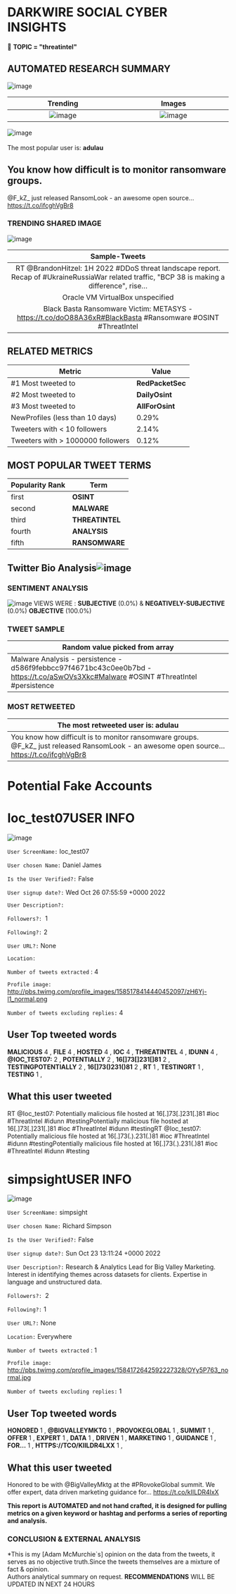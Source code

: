 # DARKWIRE SOCIAL CYBER INSIGHTS 
&#x1F34E; **TOPIC = "threatintel"**

## AUTOMATED RESEARCH SUMMARY
  ![image](darkLogo.png)   

|  Trending  |   Images | 
:-------------------------:|:-------------------------:
|  ![image](assets/threatintel/imageFile1.jpg)     <img width=200/> | ![image](assets/threatintel/imageFile2.jpg) <img width=200/> |   
 
 
![image](assets/threatintel/TWEETS.png)
<br></br>
The most popular user is: **adulau**  
 

## You know how difficult is to monitor ransomware groups. 

@F_kZ_ just released RansomLook - an awesome open source… https://t.co/ifcghVgBr8 

  




### TRENDING SHARED IMAGE

![image](assets/threatintel/twitterPostedImage.png)



|                **Sample-Tweets**        |
| :-------------: |
| RT @BrandonHitzel: 1H 2022 #DDoS threat landscape report. Recap of #UkraineRussiaWar related traffic, "BCP 38 is making a difference", rise… |
| Oracle VM VirtualBox unspecified | CVE-2022-39424 - https://t.co/U9mdxNP5NQ#CVE #Vulnerability #OSINT #ThreatIntel #Cyber |
| Black Basta Ransomware Victim: METASYS - https://t.co/doO88A36xR#BlackBasta #Ransomware #OSINT #ThreatIntel |

## RELATED METRICS<br>
| Metric | Value |
| ------------- | ------------- |
| #1 Most tweeted to  | **RedPacketSec** |
| #2 Most tweeted to  | **DailyOsint** |
| #3 Most tweeted to  | **AllForOsint** |
| NewProfiles (less than 10 days) | 0.29%  |
| Tweeters with < 10 followers  | 2.14%|
| Tweeters with > 1000000 followers  | 0.12%  |



## MOST POPULAR TWEET TERMS 


| Popularity Rank  | Term |
| ------------- | ------------- |
| first  | **OSINT**  |
| second  | **MALWARE**  |
| third  | **THREATINTEL** |
| fourth  | **ANALYSIS**  |
| fifth  | **RANSOMWARE**  |


## Twitter Bio Analysis![image](assets/threatintel/BIO.png)
### SENTIMENT ANALYSIS
![image](assets/threatintel/sentiment.png)
VIEWS WERE : **SUBJECTIVE**  (0.0%) & **NEGATIVELY-SUBJECTIVE** (0.0%) **OBJECTIVE** (100.0%)

### TWEET SAMPLE 
| Random value picked from array |
| ------------- |
|Malware Analysis - persistence - d586f9febbcc97f4671bc43c0ee0b7bd - https://t.co/aSwOVs3Xkc#Malware #OSINT #ThreatIntel  #persistence |

### MOST RETWEETED 

| The most retweeted user is: **adulau**  |
| ------------- |
| You know how difficult is to monitor ransomware groups. @F_kZ_ just released RansomLook - an awesome open source… https://t.co/ifcghVgBr8 |

# Potential Fake Accounts
 
# Ioc_test07USER INFO
![image](http://pbs.twimg.com/profile_images/1585178414440452097/zH6Yj-l1_normal.png)
 
`User ScreenName:` Ioc_test07 
 
`User chosen Name:` Daniel James 
 
`Is the User Verified?:` False 
 
`User signup date?:` Wed Oct 26 07:55:59 +0000 2022 
 
`User Description?:`  
 
`Followers?: `1 
 
`Following?:` 2 
 
`User URL?:` None 
 
`Location:`  
 
`Number of tweets extracted`  : 4 
 
`Profile image:` http://pbs.twimg.com/profile_images/1585178414440452097/zH6Yj-l1_normal.png 
 
`Number of tweets excluding replies:` 4 
 

 

 
## User Top tweeted words 
 
**MALICIOUS** 4 , **FILE** 4 , **HOSTED** 4 , **IOC** 4 , **THREATINTEL** 4 , **IDUNN** 4 , **@IOC_TEST07:** 2 , **POTENTIALLY** 2 , **16[]73[]231[]81** 2 , **TESTINGPOTENTIALLY** 2 , **16[]73()231()81** 2 , **RT** 1 , **TESTINGRT** 1 , **TESTING** 1 , 
 
## What this user tweeted
 
RT @Ioc_test07: Potentially malicious file hosted at 16[.]73[.]231[.]81 #ioc #ThreatIntel #idunn #testingPotentially malicious file hosted at 16[.]73[.]231[.]81 #ioc #ThreatIntel #idunn #testingRT @Ioc_test07: Potentially malicious file hosted at 16[.]73(.).231(.)81 #ioc #ThreatIntel #idunn #testingPotentially malicious file hosted at 16[.]73(.).231(.)81 #ioc #ThreatIntel #idunn #testing
 
# simpsightUSER INFO
![image](http://pbs.twimg.com/profile_images/1584172642592227328/OYy5P763_normal.jpg)
 
`User ScreenName:` simpsight 
 
`User chosen Name:` Richard Simpson 
 
`Is the User Verified?:` False 
 
`User signup date?:` Sun Oct 23 13:11:24 +0000 2022 
 
`User Description?:` Research & Analytics Lead for Big Valley Marketing. Interest in identifying themes across datasets for clients. Expertise in language and unstructured data. 
 
`Followers?: `2 
 
`Following?:` 1 
 
`User URL?:` None 
 
`Location:` Everywhere 
 
`Number of tweets extracted`  : 1 
 
`Profile image:` http://pbs.twimg.com/profile_images/1584172642592227328/OYy5P763_normal.jpg 
 
`Number of tweets excluding replies:` 1 
 

 

 
## User Top tweeted words 
 
**HONORED** 1 , **@BIGVALLEYMKTG** 1 , **PROVOKEGLOBAL** 1 , **SUMMIT** 1 , **OFFER** 1 , **EXPERT** 1 , **DATA** 1 , **DRIVEN** 1 , **MARKETING** 1 , **GUIDANCE** 1 , **FOR…** 1 , **HTTPS://TCO/KIILDR4LXX** 1 , 
 
## What this user tweeted
 
Honored to be with @BigValleyMktg at the #PRovokeGlobal summit. We offer expert, data driven marketing guidance for… https://t.co/kIILDR4lxX
 

<b> This report is AUTOMATED and not hand crafted, it is designed for pulling metrics on a given keyword or hashtag and performs a series of reporting and analysis.</b>  
### CONCLUSION & EXTERNAL ANALYSIS

*This is my [Adam McMurchie`s] opinion on the data from the tweets, it serves as no objective truth.Since the tweets themselves are a mixture of fact & opinion.<br>
Authors analytical summary on request.
**RECOMMENDATIONS** WILL BE UPDATED IN NEXT  24 HOURS <br>